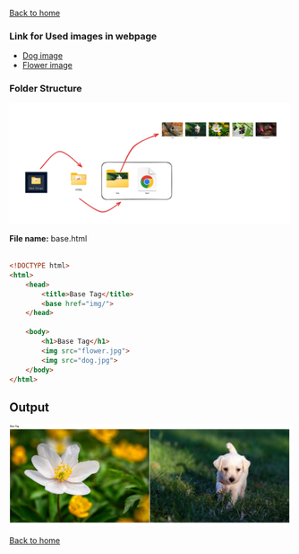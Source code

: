 [Back to home](README.md)


### Link for Used images in webpage

- [Dog image](images/dog.jpg)
- [Flower image](images/flower.jpg)

### Folder Structure
![alt text](images/baseTagfolderStructure.png)

**File name:** base.html
```html

<!DOCTYPE html>
<html>
    <head>
        <title>Base Tag</title>
        <base href="img/">
    </head>

    <body>
        <h1>Base Tag</h1>
        <img src="flower.jpg">
        <img src="dog.jpg">
    </body>
</html>

```
## Output
![alt text](images/baseTag.png)

[Back to home](README.md)
